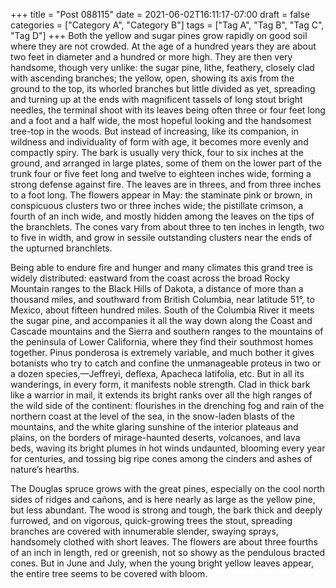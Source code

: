+++
title = "Post 088115"
date = 2021-06-02T16:11:17-07:00
draft = false
categories = ["Category A", "Category B"]
tags = ["Tag A", "Tag B", "Tag C", "Tag D"]
+++
Both the yellow and sugar pines grow rapidly on good soil where they are not crowded. At the age of a hundred years they are about two feet in diameter and a hundred or more high. They are then very handsome, though very unlike: the sugar pine, lithe, feathery, closely clad with ascending branches; the yellow, open, showing its axis from the ground to the top, its whorled branches but little divided as yet, spreading and turning up at the ends with magnificent tassels of long stout bright needles, the terminal shoot with its leaves being often three or four feet long and a foot and a half wide, the most hopeful looking and the handsomest tree-top in the woods. But instead of increasing, like its companion, in wildness and individuality of form with age, it becomes more evenly and compactly spiry. The bark is usually very thick, four to six inches at the ground, and arranged in large plates, some of them on the lower part of the trunk four or five feet long and twelve to eighteen inches wide, forming a strong defense against fire. The leaves are in threes, and from three inches to a foot long. The flowers appear in May: the staminate pink or brown, in conspicuous clusters two or three inches wide; the pistillate crimson, a fourth of an inch wide, and mostly hidden among the leaves on the tips of the branchlets. The cones vary from about three to ten inches in length, two to five in width, and grow in sessile outstanding clusters near the ends of the upturned branchlets.

Being able to endure fire and hunger and many climates this grand tree is widely distributed: eastward from the coast across the broad Rocky Mountain ranges to the Black Hills of Dakota, a distance of more than a thousand miles, and southward from British Columbia, near latitude 51°, to Mexico, about fifteen hundred miles. South of the Columbia River it meets the sugar pine, and accompanies it all the way down along the Coast and Cascade mountains and the Sierra and southern ranges to the mountains of the peninsula of Lower California, where they find their southmost homes together. Pinus ponderosa is extremely variable, and much bother it gives botanists who try to catch and confine the unmanageable proteus in two or a dozen species,—Jeffreyi, deflexa, Apacheca latifolia, etc. But in all its wanderings, in every form, it manifests noble strength. Clad in thick bark like a warrior in mail, it extends its bright ranks over all the high ranges of the wild side of the continent: flourishes in the drenching fog and rain of the northern coast at the level of the sea, in the snow-laden blasts of the mountains, and the white glaring sunshine of the interior plateaus and plains, on the borders of mirage-haunted deserts, volcanoes, and lava beds, waving its bright plumes in hot winds undaunted, blooming every year for centuries, and tossing big ripe cones among the cinders and ashes of nature’s hearths.

The Douglas spruce grows with the great pines, especially on the cool north sides of ridges and cañons, and is here nearly as large as the yellow pine, but less abundant. The wood is strong and tough, the bark thick and deeply furrowed, and on vigorous, quick-growing trees the stout, spreading branches are covered with innumerable slender, swaying sprays, handsomely clothed with short leaves. The flowers are about three fourths of an inch in length, red or greenish, not so showy as the pendulous bracted cones. But in June and July, when the young bright yellow leaves appear, the entire tree seems to be covered with bloom.

